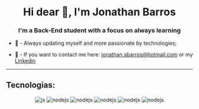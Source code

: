 <h1 align="center">Hi dear 👋, I'm Jonathan Barros</h1>
<h3 align="center">I'm a Back-End student with a focus on always learning</h3>


- 📕 - Always updating myself and more passionate by technologies;

- 💬 - If you want to contact me here: jonathan.sbarros@hotmail.com  or my <a href="https://www.linkedin.com/in/jonathansbarros/"> Linkedin </a>

<hr>


## Tecnologias:

<p align="center">
  <img align="center" alt="js" src="https://img.shields.io/badge/JavaScript-F7DF1E?style=for-the-badge&logo=javascript&logoColor=black" />
  <img align="center" alt="nodejs" src="https://img.shields.io/badge/Node.js-43853D?style=for-the-badge&logo=node.js&logoColor=white" />
  <img align="center" alt="nodejs" src="https://img.shields.io/badge/PostgreSQL-316192?style=for-the-badge&logo=postgresql&logoColor=white" />
  <img align="center" alt="nodejs" src="https://img.shields.io/badge/GitHub-100000?style=for-the-badge&logo=github&logoColor=white" />
  <img align="center" alt="nodejs" src="https://img.shields.io/badge/GIT-E44C30?style=for-the-badge&logo=git&logoColor=white" />
  <img align="center" alt="nodejs" src="https://img.shields.io/badge/Visual_Studio_Code-0078D4?style=for-the-badge&logo=visual%20studio%20code&logoColor=white" />
</p>

<!---
## My Skill 🛠

Site das figurinhas:

https://shields.io/category/platform-support

<img align="center" alt="-Js" height="40" width="40" src="https://seeklogo.com/images/C/c-sharp-c-logo-02F17714BA-seeklogo.com.png">
--->
